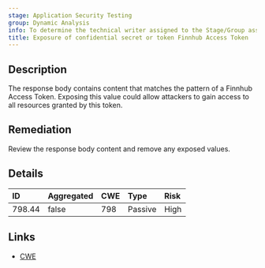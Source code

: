 ```yaml
---
stage: Application Security Testing
group: Dynamic Analysis
info: To determine the technical writer assigned to the Stage/Group associated with this page, see https://handbook.gitlab.com/handbook/product/ux/technical-writing/#assignments
title: Exposure of confidential secret or token Finnhub Access Token
---
```


## Description

The response body contains content that matches the pattern of a Finnhub Access Token.
Exposing this value could allow attackers to gain access to all resources granted by this token.

## Remediation

Review the response body content and remove any exposed values.

## Details

| ID | Aggregated | CWE | Type | Risk |
|:---|:-----------|:----|:-----|:-----|
| 798.44 | false | 798 | Passive | High |

## Links

- [CWE](https://cwe.mitre.org/data/definitions/798.html)
